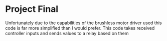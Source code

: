 # Project Final
Unfortunately due to the capabilities of the brushless motor driver used this code is far more simplified than I would prefer. This code takes received controller inputs and sends values to a relay based on them


